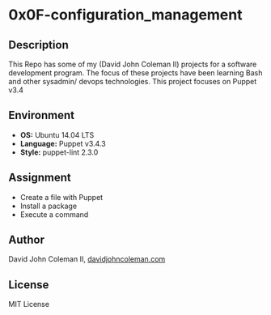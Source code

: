 # 0x0F-configuration_management

## Description

This Repo has some of my (David John Coleman II) projects for a software development program.
The focus of these projects have been learning Bash and other sysadmin/ devops
technologies.  This project focuses on Puppet v3.4

## Environment

* __OS:__ Ubuntu 14.04 LTS
* __Language:__ Puppet v3.4.3
* __Style:__ puppet-lint 2.3.0

## Assignment

* Create a file with Puppet
* Install a package
* Execute a command

## Author

David John Coleman II, [davidjohncoleman.com](http://www.davidjohncoleman.com/)

## License

MIT License
